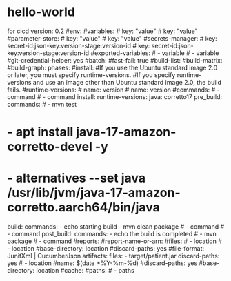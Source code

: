 # hello-world
for cicd
version: 0.2
#env:
  #variables:
     # key: "value"
     # key: "value"
  #parameter-store:
     # key: "value"
     # key: "value"
  #secrets-manager:
     # key: secret-id:json-key:version-stage:version-id
     # key: secret-id:json-key:version-stage:version-id
  #exported-variables:
     # - variable
     # - variable
  #git-credential-helper: yes
#batch:
  #fast-fail: true
  #build-list:
  #build-matrix:
  #build-graph:
phases:
  #install:
    #If you use the Ubuntu standard image 2.0 or later, you must specify runtime-versions.
    #If you specify runtime-versions and use an image other than Ubuntu standard image 2.0, the build fails.
    #runtime-versions:
      # name: version
      # name: version
    #commands:
      # - command
      # - command
  install:
    runtime-versions:
      java: corretto17
  pre_build:
    commands:
      # - mvn test
  #     - apt install java-17-amazon-corretto-devel -y
  #     - alternatives --set java /usr/lib/jvm/java-17-amazon-corretto.aarch64/bin/java
  build:
    commands:
      - echo starting build
      - mvn clean package
      # - command
      # - command
  post_build:
    commands:
      - echo the build is completed
      # - mvn package
      # - command
#reports:
  #report-name-or-arn:
    #files:
      # - location
      # - location
    #base-directory: location
    #discard-paths: yes
    #file-format: JunitXml | CucumberJson
artifacts:
  files:
    - target/patient.jar
  discard-paths: yes
    # - location
  #name: $(date +%Y-%m-%d)
  #discard-paths: yes
  #base-directory: location
#cache:
  #paths:
    # - paths
